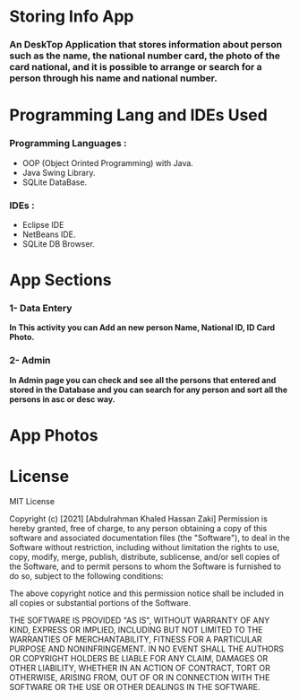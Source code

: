 # Storing Info App
### An **DeskTop Application** that stores information about person such as the name, the national number card, the photo of the card national, and it is possible to arrange or search for a person through his name and national number.

# Programming Lang and IDEs Used
### Programming Languages :
- OOP (Object Orinted Programming) with Java.
- Java Swing Library.
- SQLite DataBase.

### IDEs :
- Eclipse IDE
- NetBeans IDE.
- SQLite DB Browser.

# App Sections
### 1- Data Entery
**In This activity you can Add an new person Name, National ID, ID Card Photo.**

### 2- Admin
**In Admin page you can check and see all the persons that entered and stored in the Database and you can search for any person and sort all the persons in asc or desc way.**

# App Photos



# License
MIT License

Copyright (c) [2021] [Abdulrahman Khaled Hassan Zaki]
Permission is hereby granted, free of charge, to any person obtaining a copy
of this software and associated documentation files (the "Software"), to deal
in the Software without restriction, including without limitation the rights
to use, copy, modify, merge, publish, distribute, sublicense, and/or sell
copies of the Software, and to permit persons to whom the Software is
furnished to do so, subject to the following conditions:

The above copyright notice and this permission notice shall be included in all
copies or substantial portions of the Software.

THE SOFTWARE IS PROVIDED "AS IS", WITHOUT WARRANTY OF ANY KIND, EXPRESS OR
IMPLIED, INCLUDING BUT NOT LIMITED TO THE WARRANTIES OF MERCHANTABILITY,
FITNESS FOR A PARTICULAR PURPOSE AND NONINFRINGEMENT. IN NO EVENT SHALL THE
AUTHORS OR COPYRIGHT HOLDERS BE LIABLE FOR ANY CLAIM, DAMAGES OR OTHER
LIABILITY, WHETHER IN AN ACTION OF CONTRACT, TORT OR OTHERWISE, ARISING FROM,
OUT OF OR IN CONNECTION WITH THE SOFTWARE OR THE USE OR OTHER DEALINGS IN THE
SOFTWARE.
